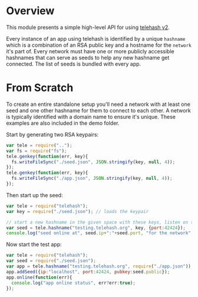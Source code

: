 # Overview

This module presents a simple high-level API for using [telehash v2](https://github.com/quartzjer/TeleHash/blob/master/org/v2.md).

Every instance of an app using telehash is identified by a unique `hashname` which is a combination of an RSA public key and a hostname for the `network` it's part of.  Every network must have one or more publicly accessible hashnames that can serve as seeds to help any new hashname get connected. The list of seeds is bundled with every app.

# From Scratch

To create an entire standalone setup you'll need a network with at least one seed and one other hashname for them to connect to each other.  A network is typically identified with a domain name to ensure it's unique.  These examples are also included in the demo folder.

Start by generating two RSA keypairs:

``` js
var tele = require("..");
var fs = require("fs");
tele.genkey(function(err, key){
  fs.writeFileSync("./seed.json", JSON.stringify(key, null, 4));  
});
tele.genkey(function(err, key){
  fs.writeFileSync("./app.json", JSON.stringify(key, null, 4));  
});
```

Then start up the seed:
``` js
var tele = require("telehash");
var key = require("./seed.json"); // loads the keypair

// start a new hashname in the given space with these keys, listen on this specific port
var seed = tele.hashname("testing.telehash.org", key, {port:42424});
console.log("seed online at", seed.ip+":"+seed.port, "for the network", seed.network, "with the hashname", seed.hashname);
```

Now start the test app:
``` js
var tele = require("telehash");
var seed = require("./seed.json");
var app = tele.hashname("testing.telehash.org", require("./app.json"));
app.addSeed({ip:"localhost", port:42424, pubkey:seed.public});
app.online(function(err){
  console.log("app online status", err?err:true);
});
```
